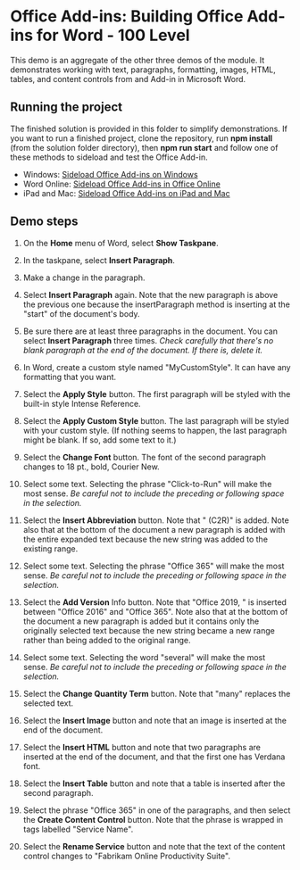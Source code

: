 # Office Add-ins: Building Office Add-ins for Word - 100 Level

This demo is an aggregate of the other three demos of the module. It demonstrates working with text, paragraphs, formatting, images, HTML, tables, and content controls from and Add-in in Microsoft Word.

## Running the project

The finished solution is provided in this folder to simplify demonstrations. If you want to run a finished project, clone the repository, run **npm install** (from the solution folder directory), then **npm run start** and follow one of these methods to sideload and test the Office Add-in.

* Windows: [Sideload Office Add-ins on Windows](https://docs.microsoft.com/en-us/office/dev/add-ins/testing/create-a-network-shared-folder-catalog-for-task-pane-and-content-add-ins)
* Word Online: [Sideload Office Add-ins in Office Online](https://docs.microsoft.com/en-us/office/dev/add-ins/testing/sideload-office-add-ins-for-testing#sideload-an-office-add-in-on-office-online)
* iPad and Mac: [Sideload Office Add-ins on iPad and Mac](https://docs.microsoft.com/en-us/office/dev/add-ins/testing/sideload-an-office-add-in-on-ipad-and-mac)

## Demo steps

1. On the **Home** menu of Word, select **Show Taskpane**.

1. In the taskpane, select **Insert Paragraph**.

1. Make a change in the paragraph.

1. Select **Insert Paragraph** again. Note that the new paragraph is above the previous one because the insertParagraph method is inserting at the "start" of the document's body.

1. Be sure there are at least three paragraphs in the document. You can select **Insert Paragraph** three times. *Check carefully that there's no blank paragraph at the end of the document. If there is, delete it.*

1. In Word, create a custom style named "MyCustomStyle". It can have any formatting that you want.

1. Select the **Apply Style** button. The first paragraph will be styled with the built-in style Intense Reference.

1. Select the **Apply Custom Style** button. The last paragraph will be styled with your custom style. (If nothing seems to happen, the last paragraph might be blank. If so, add some text to it.)

1. Select the **Change Font** button. The font of the second paragraph changes to 18 pt., bold, Courier New.

1. Select some text. Selecting the phrase "Click-to-Run" will make the most sense. *Be careful not to include the preceding or following space in the selection.*

1. Select the **Insert Abbreviation** button. Note that " (C2R)" is added. Note also that at the bottom of the document a new paragraph is added with the entire expanded text because the new string was added to the existing range.

1. Select some text. Selecting the phrase "Office 365" will make the most sense. *Be careful not to include the preceding or following space in the selection.*

1. Select the **Add Version** Info button. Note that "Office 2019, " is inserted between "Office 2016" and "Office 365". Note also that at the bottom of the document a new paragraph is added but it contains only the originally selected text because the new string became a new range rather than being added to the original range.

1. Select some text. Selecting the word "several" will make the most sense. *Be careful not to include the preceding or following space in the selection.*

1. Select the **Change Quantity Term** button. Note that "many" replaces the selected text.

1. Select the **Insert Image** button and note that an image is inserted at the end of the document.

1. Select the **Insert HTML** button and note that two paragraphs are inserted at the end of the document, and that the first one has Verdana font.

1. Select the **Insert Table** button and note that a table is inserted after the second paragraph.

1. Select the phrase "Office 365" in one of the paragraphs, and then select the **Create Content Control** button. Note that the phrase is wrapped in tags labelled "Service Name".

1. Select the **Rename Service** button and note that the text of the content control changes to "Fabrikam Online Productivity Suite".